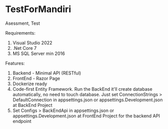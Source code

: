 # TestForMandiri
Asessment, Test

Requirements:
1. Visual Studio 2022
2. .Net Core 7
3. MS SQL Server min 2016

Features:
1. Backend - Minimal API (RESTful)
2. FrontEnd - Razor Page
3. Dockerize ready
4. Code-first Entity Framework. Run the BackEnd it'll create database automatically, no need to touch database. Just set ConnectionStrings > DefaultConnection in appsettings.json or appsettings.Development.json at BackEnd Project
5. Set Configs > BackEndApi in appsettings.json or appsettings.Development.json at FrontEnd Project for the backend API endpoint
